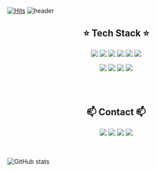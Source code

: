 

<!--### Hi there 👋
**teagh82/teagh82** is a ✨ _special_ ✨ repository because its `README.md` (this file) appears on your GitHub profile.

Here are some ideas to get you started:

- 🔭 I’m currently working on ...
- 🌱 I’m currently learning ...
- 👯 I’m looking to collaborate on ...
- 🤔 I’m looking for help with ...
- 💬 Ask me about ...
- 📫 How to reach me: ...
- 😄 Pronouns: ...
- ⚡ Fun fact: ...
-->

[![Hits](https://hits.seeyoufarm.com/api/count/incr/badge.svg?url=https%3A%2F%2Fgithub.com%2Fteagh82&count_bg=%23A488EB&title_bg=%23FF42B2&icon=atom.svg&icon_color=%23FFFFFF&title=WELCOME&edge_flat=false)](https://hits.seeyoufarm.com)
![header](https://capsule-render.vercel.app/api?color=ffcced&text=Kihyeon's%20GitHub&fontSize=40&fontColor=050024)
</br>

<h2 align="center">⭐️ Tech Stack ⭐️</h2>
 
<p align="center"><img src="https://img.shields.io/badge/Python-3776AB?style=flat-square&logo=Python&logoColor=white"/></a>  <img src="https://img.shields.io/badge/JAVA-007396?style=flat-square&logo=JAVA&logoColor=white"/></a>  <img src="https://img.shields.io/badge/Kotlin-0095D5?style=flat-square&logo=Kotlin&logoColor=white"/></a>  <img src="https://img.shields.io/badge/flutter-02569B?style=flat-square&logo=flutter&logoColor=white"></a>  <img src="https://img.shields.io/badge/Android-3DDC84?style=flat-square&logo=Android&logoColor=white"/></a>  <img src="https://img.shields.io/badge/C++-00599C?style=flat-square&logo=c%2B%2B&logoColor=white"/></a>
<p align="center"><img src="https://img.shields.io/badge/MySQL-4479A1?style=flat-square&logo=MySQL&logoColor=white"/></a> 
  <img src="https://img.shields.io/badge/linux-FCC624?style=flat-square&logo=linux&logoColor=black"> 
  <img src="https://img.shields.io/badge/github-181717?style=flat-square&logo=github&logoColor=white">
  <img src="https://img.shields.io/badge/git-F05032?style=flat-square&logo=git&logoColor=white">

</br></br>
<h2 align="center">📫 Contact 📫</h2>

<p align="center"><a href="https://code-kh-studio.tistory.com/"><img src="https://img.shields.io/badge/My tech blog-7952B3?style=flat-square&logo=GitHub Sponsors&logoColor=white&link=https://code-kh-studio.tistory.com/"/></a>  <a href="mailto:teagh8237@gmail.com"><img src="https://img.shields.io/badge/Gmail-C10000?style=flat-square&logo=Gmail&logoColor=white&link=mailto:teagh8237@gmail.com"/></a>  <a href="mailto:teagh82@naver.com"><img src="https://img.shields.io/badge/Naver mail-brightgreen?style=flat-square&logo=Naver&logoColor=white&link=mailto:teagh82@naver.com"/></a>  <a href="https://hip-accordion-2b6.notion.site/0bb746a52d96419fb0c0fcca6179adb4"><img src="https://img.shields.io/badge/Notion Portfolio-C51A4A?style=flat-square&logo=Notion&logoColor=white&link=https://hip-accordion-2b6.notion.site/0bb746a52d96419fb0c0fcca6179adb4"/></a>

</br></br>
![GitHub stats](https://github-readme-stats.vercel.app/api?username=teagh82&show_icons=true&theme=radical)
